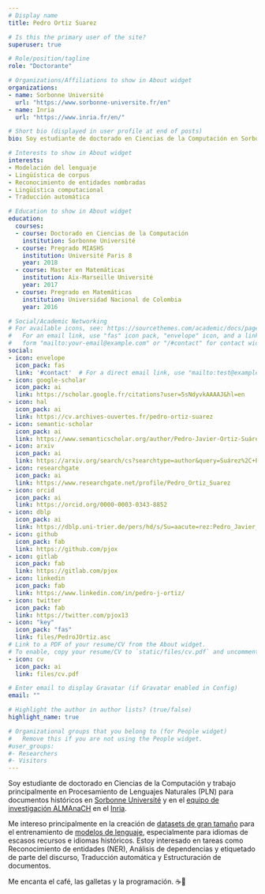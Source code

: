 ```yaml
---
# Display name
title: Pedro Ortiz Suarez

# Is this the primary user of the site?
superuser: true

# Role/position/tagline
role: "Doctorante"

# Organizations/Affiliations to show in About widget
organizations: 
- name: Sorbonne Université 
  url: "https://www.sorbonne-universite.fr/en"
- name: Inria
  url: "https://www.inria.fr/en/"

# Short bio (displayed in user profile at end of posts)
bio: Soy estudiante de doctorado en Ciencias de la Computación en Sorbonne Université y en el equipo de investigación ALMAnaCH en el Inria

# Interests to show in About widget
interests:
- Modelación del lenguaje
- Lingüística de corpus
- Reconocimiento de entidades nombradas
- Lingüística computacional
- Traducción automática

# Education to show in About widget
education:
  courses:
  - course: Doctorado en Ciencias de la Computación
    institution: Sorbonne Université
  - course: Pregrado MIASHS
    institution: Université Paris 8
    year: 2018
  - course: Master en Matemáticas
    institution: Aix-Marseille Université
    year: 2017
  - course: Pregrado en Matemáticas
    institution: Universidad Nacional de Colombia
    year: 2016

# Social/Academic Networking
# For available icons, see: https://sourcethemes.com/academic/docs/page-builder/#icons
#   For an email link, use "fas" icon pack, "envelope" icon, and a link in the
#   form "mailto:your-email@example.com" or "/#contact" for contact widget.
social:
- icon: envelope
  icon_pack: fas
  link: '#contact'  # For a direct email link, use "mailto:test@example.org".
- icon: google-scholar
  icon_pack: ai
  link: https://scholar.google.fr/citations?user=5sNdyvkAAAAJ&hl=en
- icon: hal
  icon_pack: ai
  link: https://cv.archives-ouvertes.fr/pedro-ortiz-suarez
- icon: semantic-scholar
  icon_pack: ai
  link: https://www.semanticscholar.org/author/Pedro-Javier-Ortiz-Suárez/147846651
- icon: arxiv
  icon_pack: ai
  link: https://arxiv.org/search/cs?searchtype=author&query=Suárez%2C+P+J+O
- icon: researchgate
  icon_pack: ai
  link: https://www.researchgate.net/profile/Pedro_Ortiz_Suarez
- icon: orcid
  icon_pack: ai
  link: https://orcid.org/0000-0003-0343-8852
- icon: dblp
  icon_pack: ai
  link: https://dblp.uni-trier.de/pers/hd/s/Su=aacute=rez:Pedro_Javier_Ortiz
- icon: github
  icon_pack: fab
  link: https://github.com/pjox
- icon: gitlab
  icon_pack: fab
  link: https://gitlab.com/pjox
- icon: linkedin
  icon_pack: fab
  link: https://www.linkedin.com/in/pedro-j-ortiz/
- icon: twitter
  icon_pack: fab
  link: https://twitter.com/pjox13
- icon: "key"
  icon_pack: "fas"
  link: files/PedroJOrtiz.asc
# Link to a PDF of your resume/CV from the About widget.
# To enable, copy your resume/CV to `static/files/cv.pdf` and uncomment the lines below.
- icon: cv
  icon_pack: ai
  link: files/cv.pdf

# Enter email to display Gravatar (if Gravatar enabled in Config)
email: ""

# Highlight the author in author lists? (true/false)
highlight_name: true

# Organizational groups that you belong to (for People widget)
#   Remove this if you are not using the People widget.
#user_groups:
#- Researchers
#- Visitors
---
```


Soy estudiante de doctorado en Ciencias de la Computación y trabajo principalmente en Procesamiento de Lenguajes Naturales (PLN) para documentos históricos en [Sorbonne Université](https://sorbonne-universite.fr/en) y en el [equipo de investigación ALMAnaCH](https://almanach.inria.fr/index-en.html) en el [Inria](https://www.inria.fr/en/).

Me intereso principalmente en la creación de [datasets de gran tamaño](https://oscar-corpus.com) para el entrenamiento de [modelos de lenguaje](https://camembert-model.fr), especialmente para idiomas de escasos recursos e idiomas históricos. Estoy interesado en tareas como Reconocimiento de entidades (NER), Análisis de dependencias y etiquetado de parte del discurso, Traducción automática y Estructuración de documentos.

Me encanta el café, las galletas y la programación. :coffee::cookie:
